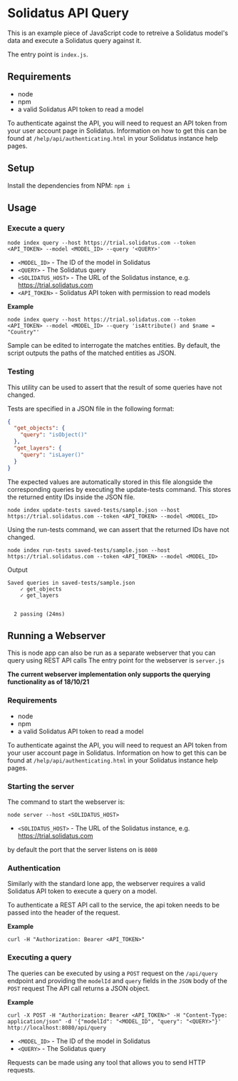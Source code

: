 # Solidatus API Query

This is an example piece of JavaScript code to retreive a Solidatus model's data and execute a Solidatus query against it.

The entry point is `index.js`.

## Requirements

- node
- npm
- a valid Solidatus API token to read a model

To authenticate against the API, you will need to request an API token from your user account page in Solidatus. Information on how to get this can be found at `/help/api/authenticating.html` in your Solidatus instance help pages.

## Setup

Install the dependencies from NPM:
`npm i`

## Usage

### Execute a query

`node index query --host https://trial.solidatus.com --token <API_TOKEN> --model <MODEL_ID> --query '<QUERY>'`

- `<MODEL_ID>` - The ID of the model in Solidatus
- `<QUERY>` - The Solidatus query
- `<SOLIDATUS_HOST>` - The URL of the Solidatus instance, e.g. https://trial.solidatus.com
- `<API_TOKEN>` - Solidatus API token with permission to read models

**Example**

`node index query --host https://trial.solidatus.com --token <API_TOKEN> --model <MODEL_ID> --query 'isAttribute() and $name = "Country"'`

Sample can be edited to interrogate the matches entities. By default, the script outputs the paths of the matched entities as JSON.

### Testing

This utility can be used to assert that the result of some queries have not changed.

Tests are specified in a JSON file in the following format:

```json
{
  "get_objects": {
    "query": "isObject()"
  },
  "get_layers": {
    "query": "isLayer()"
  }
}
```

The expected values are automatically stored in this file alongside the corresponding queries by executing the update-tests command. This stores the returned entity IDs inside the JSON file.

`node index update-tests saved-tests/sample.json --host https://trial.solidatus.com --token <API_TOKEN> --model <MODEL_ID>`

Using the run-tests command, we can assert that the returned IDs have not changed.

`node index run-tests saved-tests/sample.json --host https://trial.solidatus.com --token <API_TOKEN> --model <MODEL_ID>`

Output

```
Saved queries in saved-tests/sample.json
    ✓ get_objects
    ✓ get_layers


  2 passing (24ms)
```

## Running a Webserver

This is node app can also be run as a separate webserver that you can query using REST API calls 
The entry point for the webserver is `server.js`

**The current webserver implementation only supports the querying functionality as of 18/10/21**
### Requirements

- node
- npm
- a valid Solidatus API token to read a model

To authenticate against the API, you will need to request an API token from your user account page in Solidatus. Information on how to get this can be found at `/help/api/authenticating.html` in your Solidatus instance help pages.

### Starting the server

The command to start the webserver is:

`node server --host <SOLIDATUS_HOST>`

- `<SOLIDATUS_HOST>` - The URL of the Solidatus instance, e.g. https://trial.solidatus.com

by default the port that the server listens on is `8080`

### Authentication

Similarly with the standard lone app, the webserver requires a valid Solidatus API token to execute a query on a model.

To authenticate a REST API call to the service, the api token needs to be passed into the header of the request.

**Example**

`curl -H "Authorization: Bearer <API_TOKEN>"`
### Executing a query

The queries can be executed by using a `POST` request on the `/api/query` endpoint and providing the `modelId` and `query` fields in the `JSON` body of the `POST` request
The API call returns a JSON object.

**Example**

`curl -X POST -H "Authorization: Bearer <API_TOKEN>" -H "Content-Type: application/json" -d '{"modelId": "<MODEL_ID", "query": "<QUERY>"}' http://localhost:8080/api/query`

- `<MODEL_ID>` - The ID of the model in Solidatus
- `<QUERY>` - The Solidatus query

Requests can be made using any tool that allows you to send HTTP requests.

